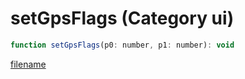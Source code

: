 # setGpsFlags (Category ui)

```js
function setGpsFlags(p0: number, p1: number): void
```

[filename](setGpsFlags_m.md ':include')
